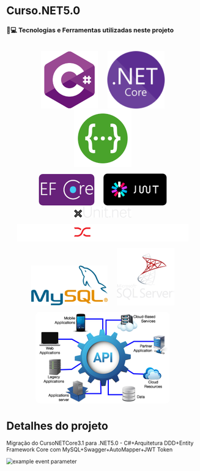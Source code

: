 # Curso.NET5.0
### 🚀💻 Tecnologias e Ferramentas utilizadas neste projeto
#

<p float="left" align="center" >
  <img src="./assets/img/CSharp.svg" width="150" hspace="10" />  
  <img src="./assets/img/NETCore.svg" width="150" hspace="10" />
  <img src="./assets/img/swagger.svg" width="150" hspace="10" />
</p>
<p float="left" align="center" >
  <img src="./assets/img/EFCore.JPG" width="145" hspace="10" style="border-radius:10px;"/>  
  <img src="./assets/img/jwt.svg" width="165" hspace="10" style="border-radius:10px;"/>  
  <img src="./assets/img/xunit.svg" width="150" hspace="10" />    
</p>
<p float="left" align="center" >
  <img src="./assets/img/AutoMapper.png" width="450" hspace="10" />  
</p>
<p float="left" align="center" >
  <img src="./assets/img/mysql.svg" width="200" hspace="10" />
  <img src="./assets/img/sqlserver.svg" width="150" hspace="10" />
</p>
<p float="left" align="center" >
  <img src="./assets/img/api.png" width="350" hspace="10"  style="border-radius:10px;"/>
</p>

# Detalhes do projeto
Migração do CursoNETCore3.1 para .NET5.0  - C#+Arquitetura DDD+Entity Framework Core com MySQL+Swagger+AutoMapper+JWT Token

![example event parameter](https://img.shields.io/badge/build-passing-brightgreen)

